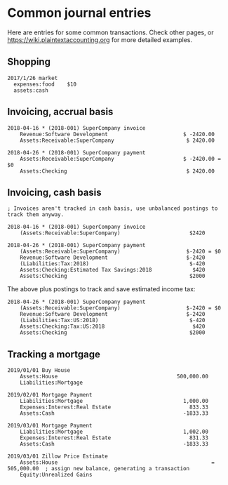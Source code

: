 # Common journal entries

<div class=pagetoc>

<!-- toc -->
</div>

Here are entries for some common transactions.
Check other pages, or https://wiki.plaintextaccounting.org for more detailed examples.
 
## Shopping

```journal
2017/1/26 market
  expenses:food    $10
  assets:cash
```

## Invoicing, accrual basis

```journal
2018-04-16 * (2018-001) SuperCompany invoice
    Revenue:Software Development                        $ -2420.00
    Assets:Receivable:SuperCompany                       $ 2420.00

2018-04-26 * (2018-001) SuperCompany payment
    Assets:Receivable:SuperCompany                      $ -2420.00 = $0
    Assets:Checking                                      $ 2420.00
```

## Invoicing, cash basis

```journal
; Invoices aren't tracked in cash basis, use unbalanced postings to track them anyway.

2018-04-16 * (2018-001) SuperCompany invoice
    (Assets:Receivable:SuperCompany)                      $2420

2018-04-26 * (2018-001) SuperCompany payment
    (Assets:Receivable:SuperCompany)                     $-2420 = $0
    Revenue:Software Development                         $-2420
    (Liabilities:Tax:2018)                                $-420
    Assets:Checking:Estimated Tax Savings:2018             $420
    Assets:Checking                                       $2000
```

The above plus postings to track and save estimated income tax:

```journal
2018-04-26 * (2018-001) SuperCompany payment
    (Assets:Receivable:SuperCompany)                     $-2420 = $0
    Revenue:Software Development                         $-2420
    (Liabilities:Tax:US:2018)                             $-420
    Assets:Checking:Tax:US:2018                            $420
    Assets:Checking                                       $2000
```

## Tracking a mortgage

```journal
2019/01/01 Buy House
    Assets:House                                      500,000.00
    Liabilities:Mortgage

2019/02/01 Mortgage Payment
    Liabilities:Mortgage                                1,000.00
    Expenses:Interest:Real Estate                         833.33
    Assets:Cash                                         -1833.33

2019/03/01 Mortgage Payment
    Liabilities:Mortgage                                1,002.00
    Expenses:Interest:Real Estate                         831.33
    Assets:Cash                                         -1833.33

2019/03/01 Zillow Price Estimate
    Assets:House                                                 = 505,000.00  ; assign new balance, generating a transaction
    Equity:Unrealized Gains
```


